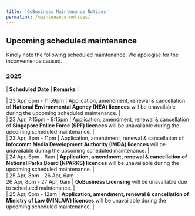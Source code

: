 ```yaml
---
title: 'GoBusiness Maintenance Notices'
permalink: /maintenance-notices/
---
```


## Upcoming scheduled maintenance

Kindly note the following scheduled maintenance. We apologise for the inconvenience caused. 


### 2025 

| **Scheduled Date** | **Remarks** |  

   

    
| 23 Apr, 6pm - 11:59pm | Application, amendment, renewal & cancellation of **National Environmental Agency (NEA) licences** will be unavailable during the upcoming scheduled maintenance. |         
| 23 Apr, 7:15pm - 9:15pm | Application, amendment, renewal & cancellation of **Singapore Police Force (SPF) licences** will be unavailable during the upcoming scheduled maintenance. |       
| 23 Apr, 8pm - 11pm | Application, amendment, renewal & cancellation of **Infocomm Media Development Authority (IMDA) licences** will be unavailable during the upcoming scheduled maintenance. |      
| 24 Apr, 6pm - 6am | **Application, amendment, renewal & cancellation of National Parks Board (NPARKS) licences** will be unavailable during the upcoming scheduled maintenance. |    
| 25 Apr, 8pm - 26 Apr, 6am<br>26 Apr, 8pm - 27 Apr, 6am | **GoBusiness Licensing** will be unavailable due to scheduled maintenance. |     
| 25 Apr, 6pm - 12am | **Application, amendment, renewal & cancellation of Ministry of Law (MINLAW) licences** will be unavailable during the upcoming scheduled maintenance. |    



<script src="/jquery/jquery.min.js"></script> <script src="/jquery/resize-tables.js"></script>
